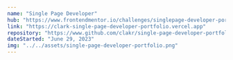 ```yaml
---
name: "Single Page Developer"
hub: "https://www.frontendmentor.io/challenges/singlepage-developer-portfolio-bBVj2ZPi-x/hub"
link: "https://clark-single-page-developer-portfolio.vercel.app"
repository: "https://www.github.com/clakr/single-page-developer-portfolio"
dateStarted: "June 29, 2023"
img: "../../assets/single-page-developer-portfolio.png"
---
```

